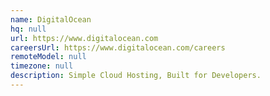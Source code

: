 ```yaml
---
name: DigitalOcean
hq: null
url: https://www.digitalocean.com
careersUrl: https://www.digitalocean.com/careers
remoteModel: null
timezone: null
description: Simple Cloud Hosting, Built for Developers.
---
```

